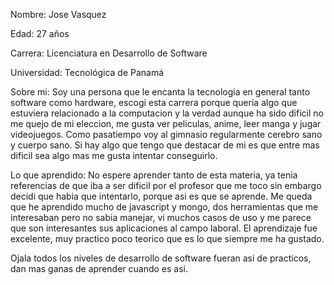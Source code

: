 Nombre: Jose Vasquez

Edad: 27 años

Carrera: Licenciatura en Desarrollo de Software

Universidad: Tecnológica de Panamá


Sobre mi: Soy una persona que le encanta la tecnologia en general tanto software como hardware, escogi esta carrera porque queria algo que estuviera relacionado a la computacion y la verdad aunque ha sido dificil no me quejo de mi eleccion, me gusta ver peliculas, anime, leer manga y jugar videojuegos. Como pasatiempo voy al gimnasio regularmente
cerebro sano y cuerpo sano. Si hay algo que tengo que destacar de mi es que entre mas dificil sea algo mas me gusta intentar conseguirlo.

Lo que aprendido: No espere aprender tanto de esta materia, ya tenia referencias de que iba a ser dificil por el profesor que me toco sin embargo decidi que habia que intentarlo, porque asi es que se aprende. Me queda que he aprendido mucho de javascript y mongo, dos herramientas que me interesaban pero no sabia manejar, vi muchos casos de uso y 
me parece que son interesantes sus aplicaciones al campo laboral. El aprendizaje fue excelente, muy practico poco teorico que es lo que siempre me ha gustado.

Ojala todos los niveles de desarrollo de software fueran asi de practicos, dan mas ganas de aprender cuando es asi.
